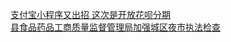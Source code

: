  
[支付宝小程序又出招 这次是开放花呗分期](http://www.dianyue.me/archives/236/xdj1doras5yblovy/)  
[县食品药品工商质量监督管理局加强城区夜市执法检查](http://www.dianyue.me/archives/525/vactahuh2pfgao0o/)